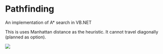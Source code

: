 # Pathfinding
An implementation of A* search in VB.NET

This is uses Manhattan distance as the heuristic. It cannot travel diagonally (planned as option).

![](https://www.dropbox.com/s/7atmets64dd4xy4/screenshot.png?dl=1)
